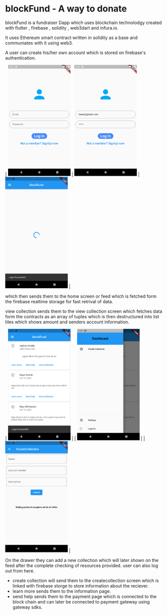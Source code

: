# blockFund - A way to donate

blockFund is a fundraiser Dapp which uses blockchain technolodgy created with flutter , firebase , solidity , web3dart and infura.io.

It uses Ethereum smart contract written in solidity as a base and communiates with it using web3.

A user can create his/her own account which is stored on firebase's authentication.

| <img src="images/loginpage.png" width="200"> | <img src="images/loginpage2.png" width="200"> | <img src="images/loginprocess.png" width="200"> |

which then sends them to the home screen or feed which is fetched form the firebase realtime storage for fast retrival of data.

view collection sends them to the view collection screen which fetches data form the contracts as an array of tuples
which is then destructured into list tiles which shows amount and senders account information.

| <img src="images/homeorfeed.png" width="200"> | | <img src="images/drawer.png" width="200"> | | <img src="images/createcolletion.png" width="200"> |

On the drawer they can add a new collection which will later shown on the feed after the complete checking of resources provided.
user can also log out from here.

- create collection will send them to the createcollection screen which is linked with firebase storge to store information about the reciever.
- learn more sends them to the information page.
- send help sends them to the payment page which is connected to the block chain and can later be connected to payment gateway using gateway sdks.
